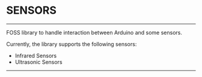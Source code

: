 # **SENSORS**
---
FOSS library to handle interaction between Arduino and some sensors.

Currently, the library supports the following sensors:
- Infrared Sensors
- Ultrasonic Sensors

---
